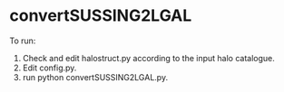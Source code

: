 # convertSUSSING2LGAL
To run:

1. Check and edit halostruct.py according to the input halo catalogue.
2. Edit config.py.
3. run python convertSUSSING2LGAL.py.
